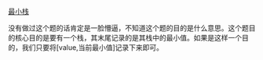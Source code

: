 [最小栈](https://leetcode-cn.com/problems/min-stack/)

没有做过这个题的话肯定是一脸懵逼，不知道这个题的目的是什么意思。这个题目的核心目的是要有一个栈，其末尾记录的是其栈中的最小值。如果是这样一个目的，我们只要将[value,当前最小值]记录下来即可。